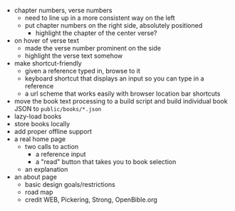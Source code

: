 - chapter numbers, verse numbers
	- need to line up in a more consistent way on the left
	- put chapter numbers on the right side, absolutely positioned
		- highlight the chapter of the center verse?
- on hover of verse text
	- made the verse number prominent on the side
	- highlight the verse text somehow
- make shortcut-friendly
	- given a reference typed in, browse to it
	- keyboard shortcut that displays an input so you can type in a reference
	- a url scheme that works easily with browser location bar shortcuts
- move the book text processing to a build script and build individual book JSON to `public/books/*.json`
- lazy-load books
- store books locally
- add proper offline support
- a real home page
	- two calls to action
		- a reference input
		- a "read" button that takes you to book selection
	- an explanation
- an about page
	- basic design goals/restrictions
	- road map
	- credit WEB, Pickering, Strong, OpenBible.org
